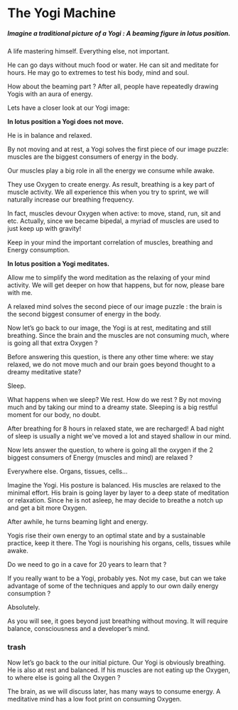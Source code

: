 # The Yogi Machine

##### Imagine a traditional picture of a Yogi : A beaming figure in lotus position. 

A life mastering himself. Everything else, not important. 

He can go days without much food or water. He can sit and meditate for hours. He may go to extremes to test his body, mind and soul. 

How about the beaming part ? After all, people have repeatedly drawing Yogis with an aura of energy. 

Lets have a closer look at our Yogi image:

**In lotus position a Yogi does not move.** 

He is in balance and relaxed. 

By not moving and at rest, a Yogi solves the first piece of our image puzzle: muscles are the biggest consumers of energy in the body. 

Our muscles play a big role in all the energy we consume while awake. 

They use Oxygen to create energy. As result, breathing is a key part of muscle activity. We all experience this when you try to sprint, we will naturally increase our breathing frequency. 

In fact, muscles devour Oxygen when active: to move, stand, run, sit and etc. Actually, since we became bipedal, a myriad of muscles are used to just keep up with gravity!

Keep in your mind the important correlation of muscles, breathing and Energy consumption. 

**In lotus position a Yogi meditates.** 

Allow me to simplify the word meditation as the relaxing of your mind activity. We will get deeper on how that happens, but for now, please bare with me. 

A relaxed mind solves the second piece of our image puzzle : the brain is the second biggest consumer of energy in the body. 

Now let’s go back to our image, the Yogi is at rest, meditating and still breathing. Since the brain and the muscles are not consuming much, where is going all that extra Oxygen ?

Before answering this question, is there any other time where:
we stay relaxed, we do not move much and our brain goes beyond thought to a dreamy meditative state? 

Sleep. 

What happens when we sleep? We rest. How do we rest ? By not moving much and by taking our mind to a dreamy state. Sleeping is a big restful moment for our body, no doubt. 

After breathing for 8 hours in relaxed state, we are recharged!  A bad night of sleep is usually a night we've moved a lot and stayed shallow in our mind. 

Now lets answer the question, to where is going all the oxygen if the 2 biggest consumers of Energy (muscles and mind) are relaxed ? 

Everywhere else. Organs, tissues, cells…

Imagine the Yogi. His posture is balanced. His muscles are relaxed to the minimal effort. His brain is going layer by layer to a deep state of meditation or relaxation. Since he is not asleep, he may decide to breathe a notch up and get a bit more Oxygen. 

After awhile, he turns beaming light and energy. 

Yogis rise their own energy to an optimal state and by a sustainable practice, keep it there. The Yogi is nourishing his organs, cells, tissues while awake. 

Do we need to go in a cave for 20 years to learn that ? 

If you really want to be a Yogi, probably yes. Not my case, but can we take advantage of some of the techniques and apply to our own daily energy consumption ? 

Absolutely. 

As you will see, it goes beyond just breathing without moving. It will require balance, consciousness and a developer’s mind. 



### trash
Now let’s go back to the our initial picture.  Our Yogi is obviously breathing. He is also at rest and balanced. If his muscles are not eating up the Oxygen, to where else is going all the Oxygen ?

The brain, as we will discuss later, has many ways to consume energy. A meditative mind has a low foot print on consuming Oxygen. 
